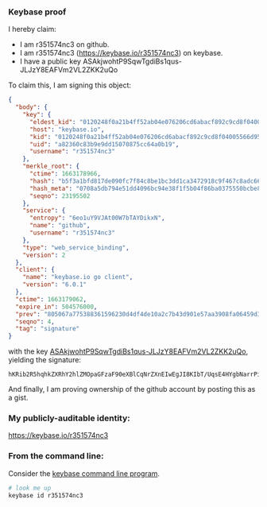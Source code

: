 ### Keybase proof

I hereby claim:

  * I am r351574nc3 on github.
  * I am r351574nc3 (https://keybase.io/r351574nc3) on keybase.
  * I have a public key ASAkjwohtP9SqwTgdiBs1qus-JLJzY8EAFVm2VL2ZKK2uQo

To claim this, I am signing this object:

```json
{
  "body": {
    "key": {
      "eldest_kid": "0120248f0a21b4ff52ab04e076206cd6abacf892c9cd8f04005566d952f664a2b6b90a",
      "host": "keybase.io",
      "kid": "0120248f0a21b4ff52ab04e076206cd6abacf892c9cd8f04005566d952f664a2b6b90a",
      "uid": "a82360c83b9e9dd15070875cc64a0b19",
      "username": "r351574nc3"
    },
    "merkle_root": {
      "ctime": 1663178966,
      "hash": "b5f3a1bfd817de090fc7f84c8be1bc3dd1ca3472918c9f467c8adc6694647af1ff13b860474255a71c83663577c896202d29f77a1764d7d36d1c3d5893288e41",
      "hash_meta": "0708a5db794e51dd4096bc94e38f1f5b04f86ba0375550bcbe87cd84edd0a045",
      "seqno": 23195502
    },
    "service": {
      "entropy": "6eo1uY9VJAt00W7bTAYDikxN",
      "name": "github",
      "username": "r351574nc3"
    },
    "type": "web_service_binding",
    "version": 2
  },
  "client": {
    "name": "keybase.io go client",
    "version": "6.0.1"
  },
  "ctime": 1663179062,
  "expire_in": 504576000,
  "prev": "805067a775388361596230d4df4de10a2c7b43d901e57aa3908fa06459d34923",
  "seqno": 4,
  "tag": "signature"
}
```

with the key [ASAkjwohtP9SqwTgdiBs1qus-JLJzY8EAFVm2VL2ZKK2uQo](https://keybase.io/r351574nc3), yielding the signature:

```
hKRib2R5hqhkZXRhY2hlZMOpaGFzaF90eXBlCqNrZXnEIwEgJI8KIbT/UqsE4HYgbNarrPiSyc2PBABVZtlS9mSitrkKp3BheWxvYWTESpcCBMQggFBnp3U4g2FZYjDU303hCix7Q9kB5XqjkI+gZFnTSSPEICU3pXCqvU/MLUUiPilFHH6di1qHcK4AlNntY5VWHqwnAgHCo3NpZ8RAdA462sh4cWhx2Xyiszrc/4ohRCnwLGuMm1DhDKZF4BEpuIdtMKq0/ez0WU6+l/p04hhfVfCZeBMH6LcPTAAhAqhzaWdfdHlwZSCkaGFzaIKkdHlwZQildmFsdWXEIMGB0gR9haP1q+EJDypCgvoF7YP6x3ydbKL5KYLmO+bRo3RhZ80CAqd2ZXJzaW9uAQ==

```

And finally, I am proving ownership of the github account by posting this as a gist.

### My publicly-auditable identity:

https://keybase.io/r351574nc3

### From the command line:

Consider the [keybase command line program](https://keybase.io/download).

```bash
# look me up
keybase id r351574nc3
```
